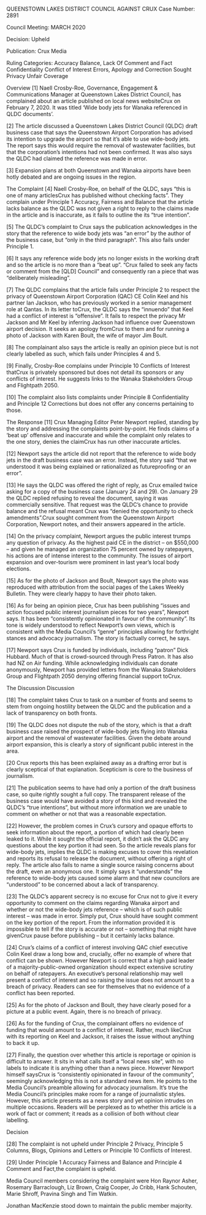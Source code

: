 QUEENSTOWN LAKES DISTRICT COUNCIL AGAINST CRUX
Case Number:
2891

Council Meeting:
MARCH 2020

Decision:
Upheld

Publication:
Crux Media

Ruling Categories:
Accuracy
Balance, Lack Of
Comment and Fact
Confidentiality
Conflict of Interest
Errors, Apology and Correction Sought
Privacy
Unfair Coverage

Overview
[1] Naell Crosby-Roe, Governance, Engagement & Communications Manager at Queenstown Lakes District Council, has complained about an article published on local news websiteCrux on February 7, 2020. It was titled ‘Wide body jets for Wanaka referenced in QLDC documents’.


[2] The article discussed a Queenstown Lakes District Council (QLDC) draft business case that says the Queenstown Airport Corporation has advised its intention to upgrade the airport so that it’s able to use wide-body jets. The report says this would require the removal of wastewater facilities, but that the corporation’s intentions had not been confirmed. It was also says the QLDC had claimed the reference was made in error.

[3] Expansion plans at both Queenstown and Wanaka airports have been hotly debated and are ongoing issues in the region.

The Complaint
[4] Naell Crosby-Roe, on behalf of the QLDC, says “this is one of many articlesCrux has published without checking facts”. They complain under Principle 1 Accuracy, Fairness and Balance that the article lacks balance as the QLDC was not given a right to reply to the claims made in the article and is inaccurate, as it fails to outline the its “true intention”.

[5] The QLDC’s complaint to Crux says the publication acknowledges in the story that the reference to wide body jets was “an error” by the author of the business case, but “only in the third paragraph”. This also fails under Principle 1.

[6] It says any reference wide body jets no longer exists in the working draft and so the article is no more than a “beat up”. “Crux failed to seek any facts or comment from the [QLD] Council” and consequently ran a piece that was “deliberately misleading”.

[7] The QLDC complains that the article fails under Principle 2 to respect the privacy of Queenstown Airport Corporation (QAC) CE Colin Keel and his partner Ian Jackson, who has previously worked in a senior management role at Qantas. In its letter toCrux, the QLDC says the “innuendo” that Keel had a conflict of interest is “offensive”. It fails to respect the privacy Mr Jackson and Mr Keel by inferring Jackson had influence over Queenstown airport decision. It seeks an apology fromCrux to them and for running a photo of Jackson with Karen Boult, the wife of mayor Jim Boult.

[8] The complainant also says the article is really an opinion piece but is not clearly labelled as such, which fails under Principles 4 and 5.

[9] Finally, Crosby-Roe complains under Principle 10 Conflicts of Interest thatCrux is privately sponsored but does not detail its sponsors or any conflicts of interest. He suggests links to the Wanaka Stakeholders Group and Flightpath 2050.

[10] The complaint also lists complaints under Principle 8 Confidentiality and Principle 12 Corrections but does not offer any concerns pertaining to those.

The Response
[11] Crux Managing Editor Peter Newport replied, standing by the story and addressing the complaints point-by-point. He finds claims of a ‘beat up’ offensive and inaccurate and while the complaint only relates to the one story, denies the claimCrux has run other inaccurate articles.

[12] Newport says the article did not report that the reference to wide body jets in the draft business case was an error. Instead, the story said “that we understood it was being explained or rationalized as futureproofing or an error”.

[13] He says the QLDC was offered the right of reply, as Crux emailed twice asking for a copy of the business case (January 24 and 29). On January 29 the QLDC replied refusing to reveal the document, saying it was commercially sensitive. That request was the QLDC’s chance to provide balance and the refusal meant Crux was “denied the opportunity to check amendments”.Crux sought comment from the Queenstown Airport Corporation, Newport notes, and their answers appeared in the article.

[14] On the privacy complaint, Newport argues the public interest trumps any question of privacy. As the highest paid CE in the district – on $550,000 – and given he managed an organization 75 percent owned by ratepayers, his actions are of intense interest to the community. The issues of airport expansion and over-tourism were prominent in last year’s local body elections.

[15] As for the photo of Jackson and Boult, Newport says the photo was reproduced with attribution from the social pages of the Lakes Weekly Bulletin. They were clearly happy to have their photo taken.

[16] As for being an opinion piece, Crux has been publishing “issues and action focused public interest journalism pieces for two years”, Newport says. It has been “consistently opinionated in favour of the community”. Its tone is widely understood to reflect Newport’s own views, which is consistent with the Media Council’s “genre” principles allowing for forthright stances and advocacy journalism. The story is factually correct, he says.

[17] Newport says Crux is funded by individuals, including “patron” Dick Hubbard. Much of that is crowd-sourced through Press Patron. It has also had NZ on Air funding. While acknowledging individuals can donate anonymously, Newport has provided letters from the Wanaka Stakeholders Group and Flightpath 2050 denying offering financial support toCrux.

The Discussion
Discussion

[18] The complaint takes Crux to task on a number of fronts and seems to stem from ongoing hostility between the QLDC and the publication and a lack of transparency on both fronts.

[19] The QLDC does not dispute the nub of the story, which is that a draft business case raised the prospect of wide-body jets flying into Wanaka airport and the removal of wastewater facilities. Given the debate around airport expansion, this is clearly a story of significant public interest in the area.

[20 Crux reports this has been explained away as a drafting error but is clearly sceptical of that explanation. Scepticism is core to the business of journalism.

[21] The publication seems to have had only a portion of the draft business case, so quite rightly sought a full copy. The transparent release of the business case would have avoided a story of this kind and revealed the QLDC’s “true intentions”, but without more information we are unable to comment on whether or not that was a reasonable expectation.

[22] However, the problem comes in Crux’s cursory and opaque efforts to seek information about the report, a portion of which had clearly been leaked to it. While it sought the official report, it didn’t ask the QLDC any questions about the key portion it had seen. So the article reveals plans for wide-body jets, implies the QLDC is making excuses to cover this revelation and reports its refusal to release the document, without offering a right of reply. The article also fails to name a single source raising concerns about the draft, even an anonymous one. It simply says it “understands” the reference to wide-body jets caused some alarm and that new councilors are “understood” to be concerned about a lack of transparency.

[23] The QLDC’s apparent secrecy is no excuse for Crux not to give it every opportunity to comment on the claims regarding Wanaka airport and whether or not the wide-body jets reference – which is of such public interest – was made in error. Simply put, Crux should have sought comment on the key portion of the report. From the information provided it is impossible to tell if the story is accurate or not – something that might have givenCrux pause before publishing – but it certainly lacks balance.

[24] Crux’s claims of a conflict of interest involving QAC chief executive Colin Keel draw a long bow and, crucially, offer no example of where that conflict can be shown. However Newport is correct that a high paid leader of a majority-public-owned organization should expect extensive scrutiny on behalf of ratepayers. An executive’s personal relationship may well present a conflict of interest and so raising the issue does not amount to a breach of privacy. Readers can see for themselves that no evidence of a conflict has been reported.

[25] As for the photo of Jackson and Boult, they have clearly posed for a picture at a public event. Again, there is no breach of privacy.

[26] As for the funding of Crux, the complainant offers no evidence of funding that would amount to a conflict of interest. Rather, much likeCrux with its reporting on Keel and Jackson, it raises the issue without anything to back it up.

[27] Finally, the question over whether this article is reportage or opinion is difficult to answer. It sits in what calls itself a “local news site”, with no labels to indicate it is anything other than a news piece. However Newport himself saysCrux is “consistently opinionated in favour of the community”, seemingly acknowledging this is not a standard news item. He points to the Media Council’s preamble allowing for advocacy journalism. It’s true the Media Council’s principles make room for a range of journalistic styles. However, this article presents as a news story and yet opinion intrudes on multiple occasions. Readers will be perplexed as to whether this article is a work of fact or comment; it reads as a collision of both without clear labelling.

Decision

[28] The complaint is not upheld under Principle 2 Privacy, Principle 5 Columns, Blogs, Opinions and Letters or Principle 10 Conflicts of Interest.

[29] Under Principle 1 Accuracy Fairness and Balance and Principle 4 Comment and Fact,the complaint is upheld.

Media Council members considering the complaint were Hon Raynor Asher, Rosemary Barraclough, Liz Brown, Craig Cooper, Jo Cribb, Hank Schouten, Marie Shroff, Pravina Singh and Tim Watkin.

Jonathan MacKenzie stood down to maintain the public member majority.